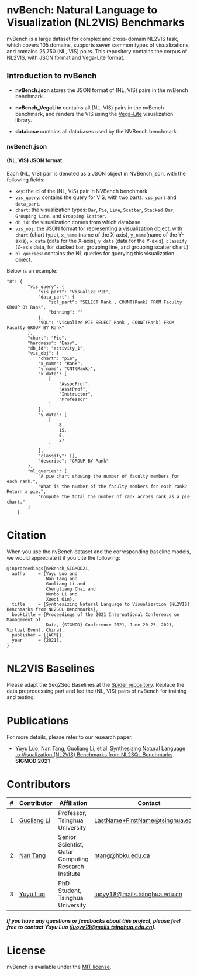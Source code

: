 # nvBench: Natural Language to Visualization (NL2VIS) Benchmarks

nvBench is a large dataset for complex and cross-domain NL2VIS task, which covers 105 domains, supports seven common types of visualizations, and contains 25,750 (NL, VIS) pairs.
This repository contains the corpus of NL2VIS, with JSON format and Vega-Lite format.

## Introduction to nvBench

- **nvBench.json** stores the JSON format of (NL, VIS) pairs in the nvBench benchmark.

- **nvBench_VegaLite** contains all (NL, VIS) pairs in the nvBench benchmark, and renders the VIS using the [Vega-Lite](https://vega.github.io/vega-lite/) visualization library.

- **database** contains all databases used by the NVBench benchmark.

### nvBench.json

#### (NL, VIS) JSON format
Each (NL, VIS) pair is denoted as a JSON object in NVBench.json, with the following fields:
- `key`: the id of the (NL, VIS) pair in NVBench benchmark
- `vis_query`: contains the query for VIS, with two parts: `vis_part` and `data_part`.
- `chart`: the visualization types: `Bar`, `Pie`, `Line`, `Scatter`, `Stacked Bar`, `Grouping Line`, and `Grouping Scatter`.
- `db_id`: the visualization comes from which database.
- `vis_obj`: the JSON format for representing a visualization object, with `chart` (chart type), `x_name` (name of the X-axis), `y_name`(name of the Y-axis), `x_data` (data for the X-axis), `y_data` (data for the Y-axis), `classify` (Z-axis data, for stacked bar, grouping line, and grouping scatter chart.)
- `nl_queries`: contains the NL queries for querying this visualization object.

Below is an example:
```
"8": {
        "vis_query": {
            "vis_part": "Visualize PIE",
            "data_part": {
                "sql_part": "SELECT Rank , COUNT(Rank) FROM Faculty GROUP BY Rank",
                "binning": ""
            },
            "VQL": "Visualize PIE SELECT Rank , COUNT(Rank) FROM Faculty GROUP BY Rank"
        },
        "chart": "Pie",
        "hardness": "Easy",
        "db_id": "activity_1",
        "vis_obj": {
            "chart": "pie",
            "x_name": "Rank",
            "y_name": "CNT(Rank)",
            "x_data": [
                [
                    "AssocProf",
                    "AsstProf",
                    "Instructor",
                    "Professor"
                ]
            ],
            "y_data": [
                [
                    8,
                    15,
                    8,
                    27
                ]
            ],
            "classify": [],
            "describe": "GROUP BY Rank"
        },
        "nl_queries": [
            "A pie chart showing the number of faculty members for each rank.",
            "What is the number of the faculty members for each rank? Return a pie.",
            "Compute the total the number of rank across rank as a pie chart."
        ]
    }
```

Citation
===========================
When you use the nvBench dataset and the corresponding baseline models, we would appreciate it if you cite the following:

```
@inproceedings{nvBench_SIGMOD21,
  author    = {Yuyu Luo and
               Nan Tang and
               Guoliang Li and
               Chengliang Chai and
               Wenbo Li and
               Xuedi Qin},
  title     = {Synthesizing Natural Language to Visualization (NL2VIS) Benchmarks from NL2SQL Benchmarks},
  booktitle = {Proceedings of the 2021 International Conference on Management of
               Data, {SIGMOD} Conference 2021, June 20–25, 2021, Virtual Event, China},
  publisher = {{ACM}},
  year      = {2021},
}
```

NL2VIS Baselines
===========================
Please adapt the Seq2Seq Baselines at the [Spider repository](https://github.com/taoyds/spider/tree/master/baselines/seq2seq_attention_copy). Replace the data preprocessing part and fed the (NL, VIS) pairs of nvBench for training and testing.

Publications
===========================
For more details, please refer to our research paper.
- Yuyu Luo, Nan Tang, Guoliang Li, et al. [Synthesizing Natural Language to Visualization (NL2VIS) Benchmarks from NL2SQL Benchmarks](https://luoyuyu.vip/files/nvBench-SIGMOD21.pdf). **SIGMOD 2021**

Contributors
===========================
|#|Contributor|Affiliation|Contact|
|---|----|-----|-----|
|1|[Guoliang Li](http://dbgroup.cs.tsinghua.edu.cn/ligl/)|Professor, Tsinghua University| LastName+FirstName@tsinghua.edu.cn
|2|[Nan Tang](http://da.qcri.org/ntang/index.html)|Senior Scientist, Qatar Computing Research Institute|ntang@hbku.edu.qa
|3|[Yuyu Luo](https://luoyuyu.vip)| PhD Student, Tsinghua University| luoyy18@mails.tsinghua.edu.cn
##### If you have any questions or feedbacks about this project, please feel free to contact Yuyu Luo (luoyy18@mails.tsinghua.edu.cn).


License
===========================
nvBench is available under the
[MIT license](https://opensource.org/licenses/MIT).
